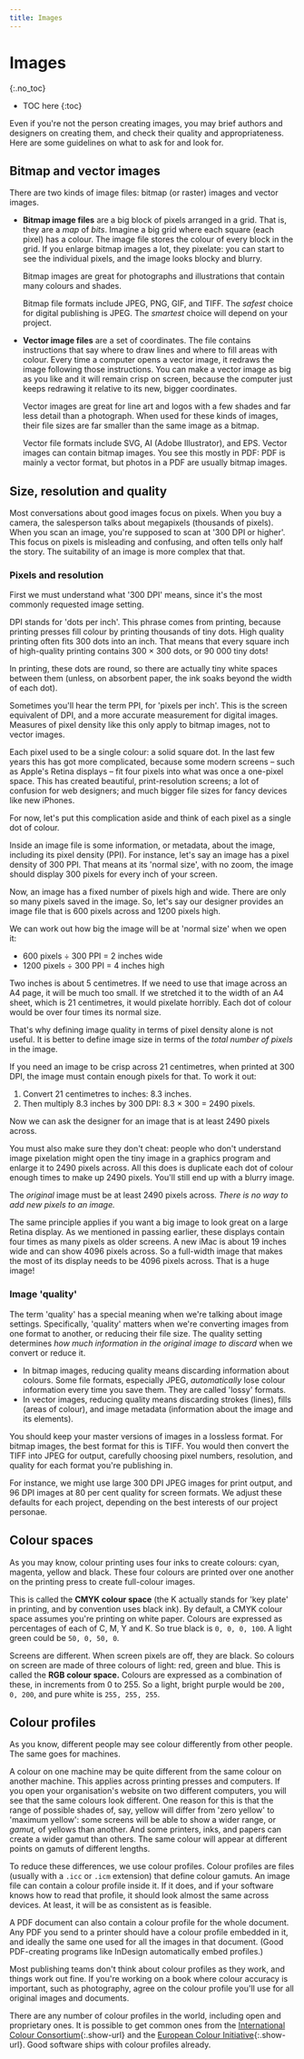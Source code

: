 ```yaml
---
title: Images
---
```


# Images
{:.no_toc}

* TOC here
{:toc}

Even if you're not the person creating images, you may brief authors and designers on creating them, and check their quality and appropriateness. Here are some guidelines on what to ask for and look for.

## Bitmap and vector images

There are two kinds of image files: bitmap (or raster) images and vector images.

- **Bitmap image files** are a big block of pixels arranged in a grid. That is, they are a *map* of *bits*. Imagine a big grid where each square (each pixel) has a colour. The image file stores the colour of every block in the grid. If you enlarge bitmap images a lot, they pixelate: you can start to see the individual pixels, and the image looks blocky and blurry.

    Bitmap images are great for photographs and illustrations that contain many colours and shades.

    Bitmap file formats include JPEG, PNG, GIF, and TIFF. The *safest* choice for digital publishing is JPEG. The *smartest* choice will depend on your project.

- **Vector image files** are a set of coordinates. The file contains instructions that say where to draw lines and where to fill areas with colour. Every time a computer opens a vector image, it redraws the image following those instructions. You can make a vector image as big as you like and it will remain crisp on screen, because the computer just keeps redrawing it relative to its new, bigger coordinates.

    Vector images are great for line art and logos with a few shades and far less detail than a photograph. When used for these kinds of images, their file sizes are far smaller than the same image as a bitmap.

    Vector file formats include SVG, AI (Adobe Illustrator), and EPS. Vector images can contain bitmap images. You see this mostly in PDF: PDF is mainly a vector format, but photos in a PDF are usually bitmap images.

## Size, resolution and quality

Most conversations about good images focus on pixels. When you buy a camera, the salesperson talks about megapixels (thousands of pixels). When you scan an image, you're supposed to scan at '300 DPI or higher'. This focus on pixels is misleading and confusing, and often tells only half the story. The suitability of an image is more complex that that.

### Pixels and resolution

First we must understand what '300 DPI' means, since it's the most commonly requested image setting.

DPI stands for 'dots per inch'. This phrase comes from printing, because printing presses fill colour by printing thousands of tiny dots. High quality printing often fits 300 dots into an inch. That means that every square inch of high-quality printing contains 300 × 300 dots, or 90&nbsp;000 tiny dots!

In printing, these dots are round, so there are actually tiny white spaces between them (unless, on absorbent paper, the ink soaks beyond the width of each dot).

Sometimes you'll hear the term PPI, for 'pixels per inch'. This is the screen equivalent of DPI, and a more accurate measurement for digital images. Measures of pixel density like this only apply to bitmap images, not to vector images.

Each pixel used to be a single colour: a solid square dot. In the last few years this has got more complicated, because some modern screens – such as Apple's Retina displays – fit four pixels into what was once a one-pixel space. This has created beautiful, print-resolution screens; a lot of confusion for web designers; and much bigger file sizes for fancy devices like new iPhones.

For now, let's put this complication aside and think of each pixel as a single dot of colour.

Inside an image file is some information, or metadata, about the image, including its pixel density (PPI). For instance, let's say an image has a pixel density of 300 PPI. That means at its 'normal size', with no zoom, the image should display 300 pixels for every inch of your screen.

Now, an image has a fixed number of pixels high and wide. There are only so many pixels saved in the image. So, let's say our designer provides an image file that is 600 pixels across and 1200 pixels high.

We can work out how big the image will be at 'normal size' when we open it:

- 600 pixels ÷ 300 PPI = 2 inches wide
- 1200 pixels ÷ 300 PPI = 4 inches high

Two inches is about 5 centimetres. If we need to use that image across an A4 page, it will be much too small. If we stretched it to the width of an A4 sheet, which is 21 centimetres, it would pixelate horribly. Each dot of colour would be over four times its normal size.

That's why defining image quality in terms of pixel density alone is not useful. It is better to define image size in terms of the *total number of pixels* in the image.

If you need an image to be crisp across 21 centimetres, when printed at 300 DPI, the image must contain enough pixels for that. To work it out:

1. Convert 21 centimetres to inches: 8.3 inches.
2. Then multiply 8.3 inches by 300 DPI: 8.3 × 300 = 2490 pixels.

Now we can ask the designer for an image that is at least 2490 pixels across.

You must also make sure they don't cheat: people who don't understand image pixelation might open the tiny image in a graphics program and enlarge it to 2490 pixels across. All this does is duplicate each dot of colour enough times to make up 2490 pixels. You'll still end up with a blurry image.

The *original* image must be at least 2490 pixels across. *There is no way to add new pixels to an image.*

The same principle applies if you want a big image to look great on a large Retina display. As we mentioned in passing earlier, these displays contain four times as many pixels as older screens. A new iMac is about 19 inches wide and can show 4096 pixels across. So a full-width image that makes the most of its display needs to be 4096 pixels across. That is a huge image!

### Image 'quality'

The term 'quality' has a special meaning when we're talking about image settings. Specifically, 'quality' matters when we're converting images from one format to another, or reducing their file size. The quality setting determines *how much information in the original image to discard* when we convert or reduce it.

- In bitmap images, reducing quality means discarding information about colours. Some file formats, especially JPEG, *automatically* lose colour information every time you save them. They are called 'lossy' formats.
- In vector images, reducing quality means discarding strokes (lines), fills (areas of colour), and image metadata (information about the image and its elements).

You should keep your master versions of images in a lossless format. For bitmap images, the best format for this is TIFF. You would then convert the TIFF into JPEG for output, carefully choosing pixel numbers, resolution, and quality for each format you're publishing in.

For instance, we might use large 300 DPI JPEG images for print output, and 96 DPI images at 80 per cent quality for screen formats. We adjust these defaults for each project, depending on the best interests of our project personae.

## Colour spaces

As you may know, colour printing uses four inks to create colours: cyan, magenta, yellow and black. These four colours are printed over one another on the printing press to create full-colour images.

This is called the **CMYK colour space** (the K actually stands for 'key plate' in printing, and by convention uses black ink). By default, a CMYK colour space assumes you're printing on white paper. Colours are expressed as percentages of each of C, M, Y and K. So true black is `0, 0, 0, 100`. A light green could be `50, 0, 50, 0`.

Screens are different. When screen pixels are off, they are black. So colours on screen are made of three colours of light: red, green and blue. This is called the **RGB colour space.** Colours are expressed as a combination of these, in increments from 0 to 255. So a light, bright purple would be `200, 0, 200`, and pure white is `255, 255, 255`.

## Colour profiles

As you know, different people may see colour differently from other people. The same goes for machines.

A colour on one machine may be quite different from the same colour on another machine. This applies across printing presses and computers. If you open your organisation's website on two different computers, you will see that the same colours look different. One reason for this is that the range of possible shades of, say, yellow will differ from 'zero yellow' to 'maximum yellow': some screens will be able to show a wider range, or *gamut,* of yellows than another. And some printers, inks, and papers can create a wider gamut than others. The same colour will appear at different points on gamuts of different lengths.

To reduce these differences, we use colour profiles. Colour profiles are files (usually with a `.icc` or `.icm` extension) that define colour gamuts. An image file can contain a colour profile inside it. If it does, and if your software knows how to read that profile, it should look almost the same across devices. At least, it will be as consistent as is feasible.

A PDF document can also contain a colour profile for the whole document. Any PDF you send to a printer should have a colour profile embedded in it, and ideally the same one used for all the images in that document. (Good PDF-creating programs like InDesign automatically embed profiles.)

Most publishing teams don't think about colour profiles as they work, and things work out fine. If you're working on a book where colour accuracy is important, such as photography, agree on the colour profile you'll use for all original images and documents.

There are any number of colour profiles in the world, including open and proprietary ones. It is possible to get common ones from the [International Colour Consortium](http://www.color.org){:.show-url} and the [European Colour Initiative](http://eci.org){:.show-url}. Good software ships with colour profiles already.
